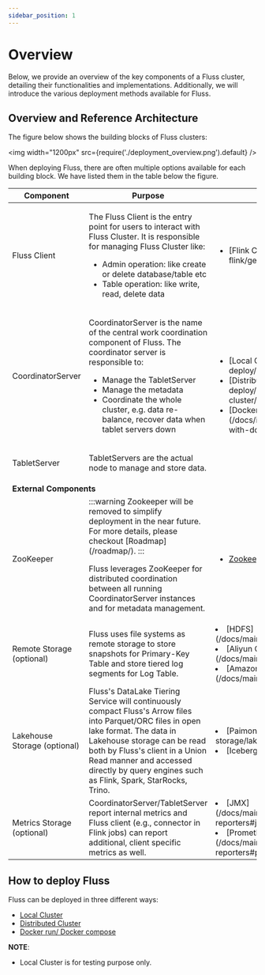```yaml
---
sidebar_position: 1
---
```


# Overview

Below, we provide an overview of the key components of a Fluss cluster, detailing their functionalities and implementations. Additionally, we will introduce the various deployment methods available for Fluss.

## Overview and Reference Architecture

The figure below shows the building blocks of Fluss clusters:

<img width="1200px" src={require('./deployment_overview.png').default} />



When deploying Fluss, there are often multiple options available for each building block.
We have listed them in the table below the figure.


<table class="table table-bordered">
  <thead>
    <tr>
      <th class="text-left" width="250">Component</th>
      <th class="text-left" width="600">Purpose</th>
      <th class="text-left" width="300">Implementations</th>
    </tr>
   </thead>
   <tbody>
        <tr>
            <td>Fluss Client</td>
            <td>
                <p>
                    The Fluss Client is the entry point for users to interact with Fluss Cluster. It is responsible for 
                    managing Fluss Cluster like:
                </p>
                <ul>
                    <li> Admin operation: like create or delete database/table etc</li>
                    <li>Table operation: like write, read, delete data</li>
                </ul>
            </td>
            <td>
                <ul>
                    <li>[Flink Connector](/docs/engine-flink/getting-started/)</li>
                </ul>
            </td>
        </tr>
        <tr>
            <td>CoordinatorServer</td>
            <td>
                <p>
                CoordinatorServer is the name of the central work coordination component of Fluss. 
                The coordinator server is responsible to:
                </p>
                <ul>
                    <li>Manage the TabletServer</li>
                    <li>Manage the metadata</li>
                    <li>Coordinate the whole cluster, e.g. data re-balance, recover data when tablet servers down</li>
                </ul>
            </td>
            <td rowspan="2">
                <ul>
                    <li>[Local Cluster](/docs/install-deploy/deploying-local-cluster/)</li>
                    <li>[Distributed Cluster](/docs/install-deploy/deploying-distributed-cluster/)</li>
                    <li>[Docker run / Docker compose](/docs/install-deploy/deploying-with-docker/)</li>
                </ul>
            </td>
        </tr>
        <tr>
            <td>TabletServer</td>
            <td>
                <p>
                TabletServers are the actual node to manage and store data.
                </p>
            </td>
        </tr>
        <tr>
            <td colspan="3" style={{ textAlign: "center" }}>
                <b>External Components</b>
            </td>
        </tr>
            <tr>
                <td>ZooKeeper</td>
                    <td>
                        :::warning
                        Zookeeper will be removed to simplify deployment in the near future. For more details, please checkout [Roadmap](/roadmap/).
                        :::
                        <p>
                        Fluss leverages ZooKeeper for distributed coordination between all running CoordinatorServer instances and for metadata management.
                        </p>
                    </td>
                    <td>
                        <ul>
                            <li><a href="https://zookeeper.apache.org/">Zookeeper</a></li>
                        </ul>
                    </td>
                </tr>
            <tr>
            <td>Remote Storage (optional)</td>
            <td>
                Fluss uses file systems as remote storage to store snapshots for Primary-Key Table and store tiered log segments for Log Table.
            </td>
            <td>
            <li>[HDFS](/docs/maintenance/filesystems/hdfs/)</li>
            <li>[Aliyun OSS](/docs/maintenance/filesystems/oss/)</li>
            <li>[Amazon S3](/docs/maintenance/filesystems/s3/)</li>
            </td>
        </tr>
        <tr>
            <td>Lakehouse Storage (optional)</td>
            <td>
               Fluss's DataLake Tiering Service will continuously compact Fluss's Arrow files into Parquet/ORC files in open lake format.
               The data in Lakehouse storage can be read both by Fluss's client in a Union Read manner and accessed directly
               by query engines such as Flink, Spark, StarRocks, Trino.
            </td>
            <td>
            <li>[Paimon](/docs/maintenance/tiered-storage/lakehouse-storage/)</li>
            <li>[Iceberg (Roadmap)](/roadmap/)</li>
            </td>
        </tr>
        <tr>
            <td>Metrics Storage (optional)</td>
            <td>
                CoordinatorServer/TabletServer report internal metrics and Fluss client (e.g., connector in Flink jobs) can report additional, client specific metrics as well.
            </td>
            <td>
               <li>[JMX](/docs/maintenance/observability/metric-reporters#jmx)</li>
               <li>[Prometheus](/docs/maintenance/observability/metric-reporters#prometheus)</li>
            </td>
        </tr>
    </tbody>
</table>

## How to deploy Fluss

Fluss can be deployed in three different ways:
- [Local Cluster](/docs/install-deploy/deploying-local-cluster/)
- [Distributed Cluster](/docs/install-deploy/deploying-distributed-cluster/)
- [Docker run/ Docker compose](/docs/install-deploy/deploying-with-docker/)

**NOTE**:
- Local Cluster is for testing purpose only.
